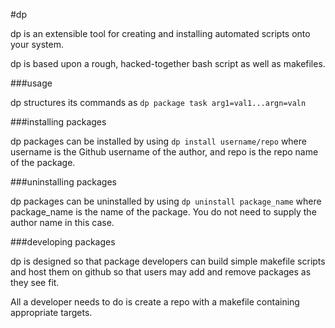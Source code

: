 #dp

dp is an extensible tool for creating and installing automated scripts onto
your system.

dp is based upon a rough, hacked-together bash script as well as makefiles.

###usage

dp structures its commands as `dp package task arg1=val1...argn=valn`

###installing packages

dp packages can be installed by using `dp install username/repo` where username is the Github username of the author, and repo is the repo name of the package.

###uninstalling packages

dp packages can be uninstalled by using `dp uninstall package_name` where package_name is the name of the package. You do not need to supply the author name in this case.

###developing packages

dp is designed so that package developers can build simple makefile scripts and host them on github so that users may add and remove packages as they see fit.

All a developer needs to do is create a repo with a makefile containing appropriate targets.

